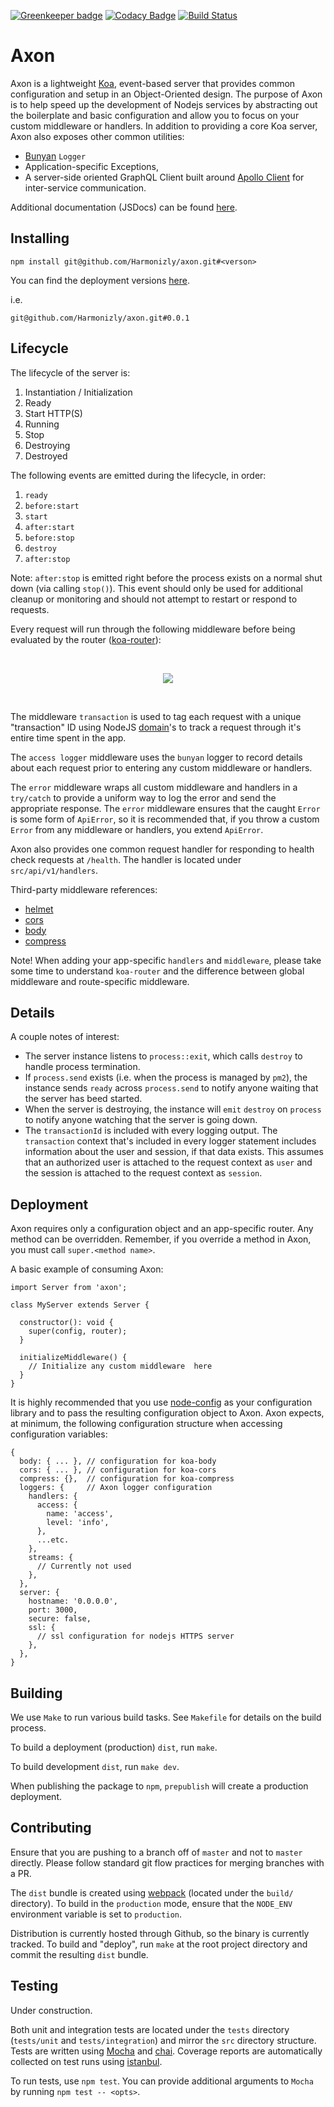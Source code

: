 [![Greenkeeper badge](https://badges.greenkeeper.io/Harmonizly/axon.svg)](https://greenkeeper.io/)
[![Codacy Badge](https://api.codacy.com/project/badge/Grade/620e6b698c91472284c97b9f2a1abb78)](https://www.codacy.com/app/Harmonizly/axon?utm_source=github.com&amp;utm_medium=referral&amp;utm_content=Harmonizly/axon&amp;utm_campaign=Badge_Grade)
[![Build Status](https://travis-ci.org/Harmonizly/axon.svg?branch=master)](https://travis-ci.org/Harmonizly/axon)

# Axon

Axon is a lightweight [Koa](https://koajs.com/), event-based server that provides common configuration and setup in an Object-Oriented design. The purpose of Axon is to help speed up the development of Nodejs services by abstracting out the boilerplate and basic configuration and allow you to focus on your custom middleware or handlers. In addition to providing a core Koa server, Axon also exposes other common utilities:
- [Bunyan](https://github.com/trentm/node-bunyan) `Logger`
- Application-specific Exceptions,
- A server-side oriented GraphQL Client built around [Apollo Client](https://github.com/apollographql/apollo-client) for inter-service communication.

Additional documentation (JSDocs) can be found [here](https://harmonizly.github.io/axon/).

## Installing

```
npm install git@github.com/Harmonizly/axon.git#<verson>
```

You can find the deployment versions [here](https://github.com/Harmonizly/axon/releases).

i.e.
```
git@github.com/Harmonizly/axon.git#0.0.1
```

## Lifecycle

The lifecycle of the server is:
1. Instantiation / Initialization
1. Ready
1. Start HTTP(S)
1. Running
1. Stop
1. Destroying
1. Destroyed

The following events are emitted during the lifecycle, in order:

1. `ready`
1. `before:start`
1. `start`
1. `after:start`
1. `before:stop`
1. `destroy`
1. `after:stop`

Note: `after:stop` is emitted right before the process exists on a normal shut down (via calling `stop()`). This event should only be used for additional cleanup or monitoring and should not attempt to restart or respond to requests.

Every request will run through the following middleware before being evaluated by the router ([koa-router](https://github.com/alexmingoia/koa-router)):

<br /><p align="center">
  <img src="docs/assets/svg/request_processing.svg" />
</p><br />

The middleware `transaction` is used to tag each request with a unique "transaction" ID using NodeJS [domain]()'s to track a request through it's entire time spent in the app.

The `access logger` middleware uses the `bunyan` logger to record details about each request prior to entering any custom middleware or handlers.

The `error` middleware wraps all custom middleware and handlers in a `try/catch` to provide a uniform way to log the error and send the appropriate response. The `error` middleware ensures that the caught `Error` is some form of `ApiError`, so it is recommended that, if you throw a custom `Error` from any middleware or handlers, you extend `ApiError`.

Axon also provides one common request handler for responding to health check requests at `/health`. The handler is located under `src/api/v1/handlers`.

Third-party middleware references:
- [helmet](https://www.npmjs.com/package/koa-helmet)
- [cors](https://www.npmjs.com/package/koa-cors)
- [body](https://www.npmjs.com/package/koa-body)
- [compress](https://www.npmjs.com/package/koa-compress)

Note! When adding your app-specific `handlers` and `middleware`, please take some time to understand `koa-router` and the difference between global middleware and route-specific middleware.

## Details

A couple notes of interest:

- The server instance listens to `process::exit`, which calls `destroy` to handle process termination.
- If `process.send` exists (i.e. when the process is managed by `pm2`), the instance sends `ready` across `process.send` to notify anyone waiting that the server has beed started.
- When the server is destroying, the instance will `emit` `destroy` on `process` to notify anyone watching that the server is going down.
- The `transactionId` is included with every logging output. The `transaction` context that's included in every logger statement includes information about the user and session, if that data exists. This assumes that an authorized user is attached to the request context as `user` and the session is attached to the request context as `session`.

## Deployment

Axon requires only a configuration object and an app-specific router.
Any method can be overridden. Remember, if you override a method in Axon, you must call `super.<method name>`.

A basic example of consuming Axon:

```
import Server from 'axon';

class MyServer extends Server {

  constructor(): void {
    super(config, router);
  }

  initializeMiddleware() {
    // Initialize any custom middleware  here
  }
}
```

It is highly recommended that you use [node-config](https://github.com/lorenwest/node-config/wiki) as your configuration library and to pass the resulting configuration object to Axon. Axon expects, at minimum, the following configuration structure when accessing configuration variables:

```
{
  body: { ... }, // configuration for koa-body
  cors: { ... }, // configuration for koa-cors
  compress: {},  // configuration for koa-compress
  loggers: {     // Axon logger configuration
    handlers: {
      access: {
        name: 'access',
        level: 'info',
      },
      ...etc.
    },
    streams: {
      // Currently not used
    },
  },
  server: {
    hostname: '0.0.0.0',
    port: 3000,
    secure: false,
    ssl: {
      // ssl configuration for nodejs HTTPS server
    },  
  },    
}
```

## Building

We use `Make` to run various build tasks. See `Makefile` for details on the build process.

To build a deployment (production) `dist`, run `make`.

To build development `dist`, run `make dev`.

When publishing the package to `npm`, `prepublish` will create a production deployment.

## Contributing

Ensure that you are pushing to a branch off of `master` and not to `master` directly.
Please follow standard git flow practices for merging branches with a PR.

The `dist` bundle is created using [webpack](https://webpack.js.org/) (located under the `build/` directory). To build in the `production` mode, ensure that the `NODE_ENV` environment variable is set to `production`.

Distribution is currently hosted through Github, so the binary is currently tracked.
To build and "deploy", run `make` at the root project directory and commit the resulting `dist` bundle.

## Testing

Under construction.

Both unit and integration tests are located under the `tests` directory (`tests/unit` and `tests/integration`) and mirror the `src` directory structure. Tests are written using [Mocha](https://mochajs.org/) and [chai](http://www.chaijs.com/). Coverage reports are automatically collected on test runs using [istanbul](https://github.com/gotwarlost/istanbul).

To run tests, use `npm test`. You can provide additional arguments to `Mocha` by running `npm test -- <opts>`.
